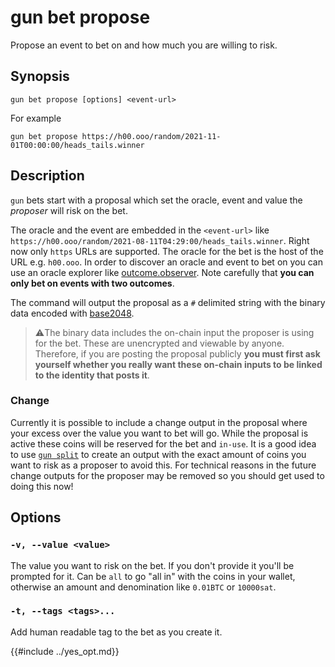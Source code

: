 # gun bet propose

Propose an event to bet on and how much you are willing to risk.

## Synopsis 

```
gun bet propose [options] <event-url>
```

For example

```
gun bet propose https://h00.ooo/random/2021-11-01T00:00:00/heads_tails.winner
```

## Description

`gun` bets start with a proposal which set the oracle, event and value the *proposer* will risk on the bet.

The oracle and the event are embedded in the `<event-url>` like `https://h00.ooo/random/2021-08-11T04:29:00/heads_tails.winner`.
Right now only `https` URLs are supported.
The oracle for the bet is the host of the URL e.g. `h00.ooo`.
In order to discover an oracle and event to bet on you can use an oracle explorer like [outcome.observer](https://outcome.observer).
Note carefully that **you can only bet on events with two outcomes**.

The command will output the proposal as a `#` delimited string with the binary data encoded with [base2048].

> ⚠️The binary data includes the on-chain input the proposer is using for the bet.
> These are unencrypted and viewable by anyone.
> Therefore, if you are posting the proposal publicly **you must first ask yourself whether you really want these on-chain inputs to be linked to the identity that posts it**.

### Change

Currently it is possible to include a change output in the proposal where your excess over the value you want to bet will go.
While the proposal is active these coins will be reserved for the bet and `in-use`.
It is a good idea to use [`gun split`](../wallet/split.md) to create an output with the exact amount of coins you want to risk as a proposer to avoid this.
For technical reasons in the future change outputs for the proposer may be removed so you should get used to doing this now!

## Options

### `-v, --value <value>`

The value you want to risk on the bet.
If you don't provide it you'll be prompted for it.
Can be `all` to go "all in" with the coins in your wallet, otherwise an amount and denomination like `0.01BTC` or `10000sat`.

### `-t, --tags <tags>...`

Add human readable tag to the bet as you create it.

{{#include ../yes_opt.md}}

[base2048]: https://docs.rs/base2048
